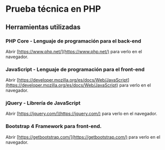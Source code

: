 # Prueba técnica en PHP


## Herramientas utilizadas

### PHP Core - Lenguaje de programación para el back-end
Abrir [https://www.php.net/](https://www.php.net/) para verlo en el navegador.

### JavaScript - Lenguaje de programación para el front-end
Abrir [https://developer.mozilla.org/es/docs/Web/JavaScript](https://developer.mozilla.org/es/docs/Web/JavaScript) para verlo en el navegador.

### jQuery - Librería de JavaScript
Abrir [https://jquery.com/](https://jquery.com/) para verlo en el navegador.

### Bootstrap 4 Framework para front-end.
Abrir [https://getbootstrap.com/](https://getbootstrap.com/) para verlo en el navegador.
